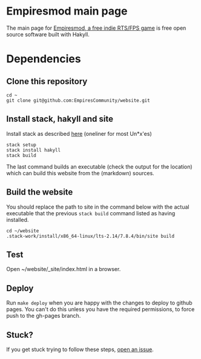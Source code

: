 # Empiresmod main page

The main page for [Empiresmod, a free indie RTS/FPS game](http://www.empiresmod.com/) is free open source software built with Hakyll.

# Dependencies

## Clone this repository

```
cd ~
git clone git@github.com:EmpiresCommunity/website.git
```

## Install stack, hakyll and site

Install stack as described [here](https://docs.haskellstack.org/en/stable/README/) (oneliner for most Un*x'es)

```
stack setup
stack install hakyll
stack build
```

The last command builds an executable (check the output for the location) which can build this website from the (markdown) sources. 

## Build the website

You should replace the path to site in the command below with the actual executable that the previous `stack build` command listed as having installed.

```
cd ~/website
.stack-work/install/x86_64-linux/lts-2.14/7.8.4/bin/site build
```

## Test

Open ~/website/_site/index.html in a browser. 

## Deploy

Run `make deploy` when you are happy with the changes to deploy to github pages. You can't do this unless you have the required permissions, to force push to the gh-pages branch.

## Stuck?

If you get stuck trying to follow these steps, [open an issue](https://github.com/EmpiresCommunity/website/issues/new).
